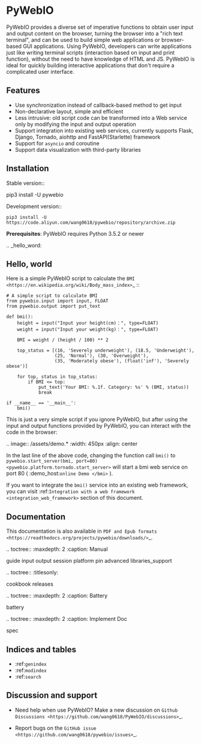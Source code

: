 PyWebIO
==========

PyWebIO provides a diverse set of imperative functions to obtain user input and output content on the browser,
turning the browser into a "rich text terminal", and can be used to build simple web applications or browser-based
GUI applications. Using PyWebIO, developers can write applications just like writing terminal scripts
(interaction based on input and print function), without the need to have knowledge of HTML and JS.
PyWebIO is ideal for quickly building interactive applications that don't require a complicated user interface.

Features
------------

- Use synchronization instead of callback-based method to get input
- Non-declarative layout, simple and efficient
- Less intrusive: old script code can be transformed into a Web service only by modifying the input and output operation
- Support integration into existing web services, currently supports Flask, Django, Tornado, aiohttp and FastAPI(Starlette) framework
- Support for ``asyncio`` and coroutine
- Support data visualization with third-party libraries

Installation
--------------

Stable version::

   pip3 install -U pywebio

Development version::

    pip3 install -U https://code.aliyun.com/wang0618/pywebio/repository/archive.zip

**Prerequisites**: PyWebIO requires Python 3.5.2 or newer

.. _hello_word:

Hello, world
--------------

Here is a simple PyWebIO script to calculate the `BMI <https://en.wikipedia.org/wiki/Body_mass_index>`_ ::

    # A simple script to calculate BMI
    from pywebio.input import input, FLOAT
    from pywebio.output import put_text

    def bmi():
        height = input("Input your height(cm)：", type=FLOAT)
        weight = input("Input your weight(kg)：", type=FLOAT)

        BMI = weight / (height / 100) ** 2

        top_status = [(16, 'Severely underweight'), (18.5, 'Underweight'),
                      (25, 'Normal'), (30, 'Overweight'),
                      (35, 'Moderately obese'), (float('inf'), 'Severely obese')]

        for top, status in top_status:
            if BMI <= top:
                put_text('Your BMI: %.1f. Category: %s' % (BMI, status))
                break

    if __name__ == '__main__':
        bmi()

This is just a very simple script if you ignore PyWebIO, but after using the input and output functions provided by PyWebIO,
you can interact with the code in the browser:

.. image:: /assets/demo.*
   :width: 450px
   :align: center

In the last line of the above code, changing the function call ``bmi()`` to
`pywebio.start_server(bmi, port=80) <pywebio.platform.tornado.start_server>` will start a bmi web service on port 80
( :demo_host:`online Demo </bmi>` ).

If you want to integrate the ``bmi()`` service into an existing web framework, you can visit
:ref:`Integration with a web framework <integration_web_framework>` section of this document.

Documentation
-------------
This documentation is also available in `PDF and Epub formats <https://readthedocs.org/projects/pywebio/downloads/>`_.

.. toctree::
   :maxdepth: 2
   :caption: Manual

   guide
   input
   output
   session
   platform
   pin
   advanced
   libraries_support

.. toctree::
   :titlesonly:

   cookbook
   releases

.. toctree::
   :maxdepth: 2
   :caption: Battery

   battery

.. toctree::
   :maxdepth: 2
   :caption: Implement Doc

   spec

Indices and tables
----------------------

* :ref:`genindex`
* :ref:`modindex`
* :ref:`search`


Discussion and support
----------------------

* Need help when use PyWebIO? Make a new discussion on `Github Discussions <https://github.com/wang0618/PyWebIO/discussions>`_.

* Report bugs on the `GitHub issue <https://github.com/wang0618/pywebio/issues>`_.

